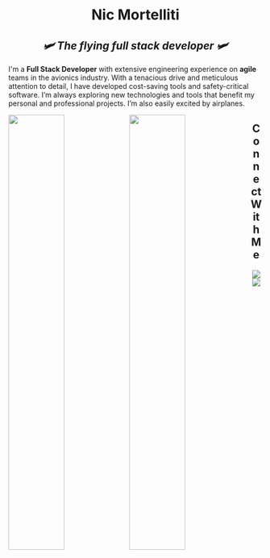 <h1 align="center">Nic Mortelliti</h1>

<h2 align="center"><em>🛩️ The flying full stack developer 🛩️</em></h2>

I'm a **Full Stack Developer** with extensive engineering experience on **agile** teams in the avionics industry. With a tenacious drive and meticulous attention to detail, I have developed cost-saving tools and safety-critical software. I’m always exploring new technologies and tools that benefit my personal and professional projects. I’m also easily excited by airplanes.

<img align="left" width="47%" src="https://streak-stats.demolab.com?user=nicmortelliti&theme=tokyonight&hide_border=true&border_radius=0" />
<img align="left" width="47%" src="https://github-readme-stats.vercel.app/api/top-langs/?username=NicMortelliti&layout=compact"/>

  
<h2 align="center">Connect With Me</h2>
<div align="center">
<a href="https://www.linkedin.com/in/nicolas-mortelliti/" target="_blank">
  <img src="https://img.shields.io/badge/linkedin-%230077B5.svg?style=for-the-badge&logo=linkedin&logoColor=white"/>
</a>

<a href="https://dev.to/nicm" target="_blank">
  <img src="https://img.shields.io/badge/dev.to-0A0A0A?style=for-the-badge&logo=dev.to&logoColor=white"/>
</a>
</div>
